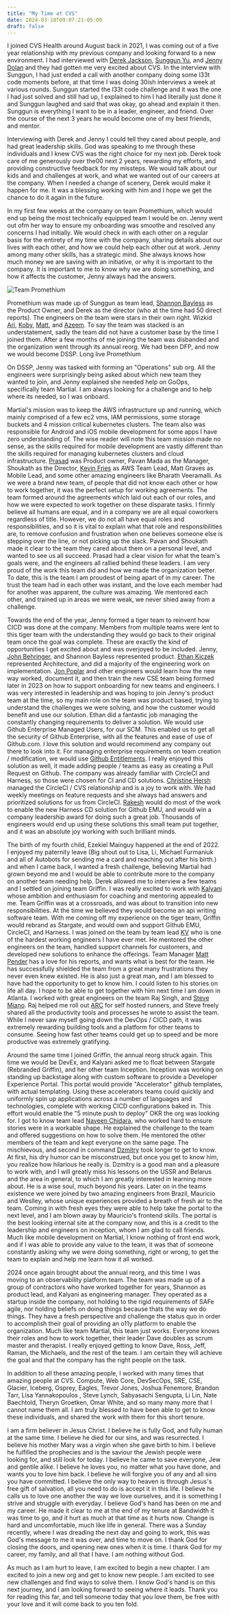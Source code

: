 ```yaml
---
title: "My Time at CVS"
date: 2024-03-18T09:07:21-05:00
draft: false
---
```


I joined CVS Health around August back in 2021, I was coming out of a five year relationship with my previous company and looking forward to a new environment. I had interviewed with [Derek Jackson](https://www.linkedin.com/in/derekcjackson/), [Sunggun Yu](https://www.linkedin.com/in/sunggun/), and [Jenny Dolan](https://www.linkedin.com/in/jenniferdolan/) and they had gotten me very excited about CVS. In the interview with Sunggun, I had just ended a call with another company doing some l33t code moments before, at that time I was doing 30ish interviews a week at various rounds. Sunggun started the l33t code challenge and it was the one I had just solved and still had up, I explained to him I had literally just done it and Sunggun laughed and said that was okay, go ahead and explain it then. Sunggun is everything I want to be in a leader, engineer, and friend. Over the course of the next 3 years he would become one of my best friends, and mentor.

Interviewing with Derek and Jenny I could tell they cared about people, and had great leadership skills. God was speaking to me through these individuals and I knew CVS was the right choice for my next job. Derek took care of me generously over the00 next 2 years, rewarding my efforts, and providing constructive feedback for my missteps. We would talk about our kids and and challenges at work, and what we wanted out of our careers at the company. When I needed a change of scenery, Derek would make it happen for me. It was a blessing working with him and I hope we get the chance to do it again in the future.

In my first few weeks at the company on team Promethium, which would end up being the most technically equipped team I would be on. Jenny went out ofm her way to ensure my onboarding was smoothe and resolved any concerns I had initially. We would check in with each other on a regular basis for the entirety of my time with the company, sharing details about our lives with each other, and how we could help each other out at work. Jenny among many other skills, has a strategic mind. She always knows how much money we are saving with an initiative, or why it is important to the company. It is important to me to know why we are doing something, and how it affects the customer, Jenny always had the answers.

![Team Promethium](https://i.imgur.com/R4TOPCw.jpeg)

Promethium was made up of Sunggun as team lead, [Shannon Bayless](https://www.linkedin.com/in/michael-bayless-5108695/) as the Product Owner, and Derek as the director (who at the time had 50 direct reports). The engineers on the team were stars in their own right. Wizkid [Ari](https://www.linkedin.com/in/abenelazar/), [Koby](https://www.linkedin.com/in/kobyy/), [Matt](https://www.linkedin.com/in/matthewkwalter/), and [Azeem](https://www.linkedin.com/in/azeem-s-1a282013/). To say the team was stacked is an understatement, sadly the team did not have a customer base by the time I joined them. After a few months of me joining the team was disbanded and the organization went through its annual reorg. We had been DFP, and now we would become DSSP. Long live Promethium

On DSSP, Jenny was tasked with forming an "Operations" sub org. All the engineers were surprisingly being asked about which new team they wanted to join, and Jenny explained she needed help on GoOps, specifically team Martial. I am always looking for a challenge and to help where its needed, so I was onboard.

Martial's mission was to keep the AWS infrastructure up and running, which mainly comprised of a few ec2 vms, IAM permissions, some storage buckets and 4 mission critical kubernetes clusters. The team also was responsible for Android and iOS mobile development for some apps I have zero understanding of. The wise reader will note this team mission made no sense, as the skills required for mobile development are vastly different than the skills required for managing kubernetes clusters and cloud infrastructure. [Prasad](https://www.linkedin.com/in/hegdeprasad/) was Product owner, Pavan Mada as the Manager, Shoukath as the Director, [Kevin Fries](https://www.linkedin.com/in/kevin-fries-15694316/) as AWS Team Lead, Matt Graves as Mobile Lead, and some other amazing engineers like Bharath Veeramalli. As we were a brand new team, of people that did not know each other or how to work together, it was the perfect setup for working agreements. The team formed around the agreements which laid out each of our roles, and how we were expected to work together on these disparate tasks. I firmly believe all humans are equal, and in a company we are all equal coworkers regardless of title. However, we do not all have equal roles and responsibilities, and so it is vital to explain what that role and responsibilities are, to remove confusion and frustration when one believes someone else is stepping over the line, or not picking up the slack. Pavan and Shoukath made it clear to the team they cared about them on a personal level, and wanted to see us all succeed. Prasad had a clear vision for what the team's goals were, and the engineers all rallied behind these leaders. I am very proud of the work this team did and how we made the organization better. To date, this is the team I am proudest of being apart of in my career. The trust the team had in each other was instant, and the love each member had for another was apparent, the culture was amazing. We mentored each other, and trained up in areas we were weak, we never shied away from a challenge.

Towards the end of the year, Jenny formed a tiger team to reinvent how CICD was done at the company. Members from multiple teams were lent to this tiger team with the understanding they would go back to their original team once the goal was complete. These are exactly the kind of opportunities I get excited about and was overjoyed to be included. Jenny, [John Behringer](https://www.linkedin.com/in/behringer/), and Shannon Bayless represented product. [Ethan Kiczek](https://www.linkedin.com/in/ekiczek/) represented Architecture, and did a majority of the engineering work on implementation. [Jon Poplar](https://www.linkedin.com/in/jonpoplar/) and other engineers would learn how the new way worked, document it, and then train the new CSE team being formed later in 2023 on how to support onboarding for new teams and engineers. I was very interested in leadership and was hoping to join Jenny's product team at the time, so my main role on the team was product based, trying to understand the challenges we were solving, and how the customer would benefit and use our solution. Ethan did a fantastic job managing the constantly changing requirements to deliver a solution. We would use Github Enterprise Managed Users, for our SCM. This enabled us to get all the security of Github Enterprise, with all the features and ease of use of Github.com. I love this solution and would recommend any company out there to look into it. For managing enterprise requirements on team creation / modification, we would use [Github Entitlements](https://github.blog/2022-06-09-introducing-entitlements-githubs-open-source-identity-and-access-management-solution/). I really enjoyed this solution as well, it made adding people / teams as easy as creating a Pull Request on Github. The company was already familiar with CircleCI and Harness, so those were chosen for CI and CD solutions. [Christine Hersh](https://www.linkedin.com/in/christinehersh/) managed the CircleCI / CVS relationship and is a joy to work with. We had weekly meetings on feature requests and she always had answers and prioritized solutions for us from CircleCI. [Rakesh](https://www.linkedin.com/in/rakesh-reddy-gade-48b81835/) would do most of the work to enable the new Harness CD solution for Github EMU, and would win a company leadership award for doing such a great job. Thousands of engineers would end up using these solutions this small team put together, and it was an absolute joy working with such brilliant minds.

The birth of my fourth child, Ezekiel Mainguy happened at the end of 2022. I enjoyed my paternity leave (Big shout out to Lisa, Li, Michael Furmaniuk and all of Autobots for sending me a card and reaching out after his birth.) and when I came back, I wanted a fresh challenge, believing Martial had grown beyond me and I would be able to contribute more to the company on another team needing help. Derek allowed me to interview a few teams and I settled on joining team Griffin. I was really excited to work with [Kalyani](https://www.linkedin.com/in/kalyani-bellamkonda/) whose ambition and enthusiasm for coaching and mentoring appealed to me. Team Griffin was at a crossroads, and was about to transition into new responsibilities. At the time we believed they would become an api writing software team. With me coming off my experience on the tiger team, Griffin would rebrand as Stargate, and would own and support Github EMU, CircleCI, and Harness. I was joined on the team by team lead [KV](https://www.linkedin.com/in/keerthivasan-venkatasalapathy-35a98622/) who is one of the hardest working engineers I have ever met. He mentored the other engineers on the team, handled support channels for customers, and developed new solutions to enhance the offerings. Team Manager [Matt Pender](https://www.linkedin.com/in/matthew-pender-13134ba4/) has a love for his reports, and wants what is best for the team. He has successfully shielded the team from a great many frustrations they never even knew existed. He is also just a great man, and I am blessed to have had the opportunity to get to know him. I could listen to his stories on life all day. I hope to be able to get together with him next time I am down in Atlanta. I worked with great engineers on the team Raj Singh, and [Steve Miano](https://www.linkedin.com/in/steve-miano-swe/). Raj helped me roll out [ARC](https://github.com/actions/actions-runner-controller) for self hosted runners, and Steve freely shared all the productivity tools and processes he wrote to assist the team. While I never saw myself going down the DevOps / CICD path, it was extremely rewarding building tools and a platform for other teams to consume. Seeing how fast other teams could get up to speed and be more productive was extremely gratifying.

Around the same time I joined Griffin, the annual reorg struck again. This time we would be DevEx, and Kalyani asked me to float between Stargate (Rebranded Griffin), and her other team Inception. Inception was working on standing up backstage along with custom software to provide a Developer Experience Portal. This portal would provide "Accelerator" github templates, with actual templating. Using these accelerators teams could quickly and uniformly spin up applications across a number of languages and technologies, complete with working CICD configurations baked in. This effort would enable the "5 minute push to deploy" OKR the org was looking for. I got to know team lead [Naveen Chidara](https://www.linkedin.com/in/naveenchidara/), who worked hard to ensure stories were in a workable shape. He explained the challenge to the team and offered suggestions on how to solve them. He mentored the other members of the team and kept everyone on the same page. The mischievous, and second in command [Dzmitry](https://www.linkedin.com/in/dzmitry-nemchynovich-1050a9106/) took longer to get to know. At first, his dry humor can be misconstrued, but once you get to know him, you realize how hilarious he really is. Dzmitry is a good man and a pleasure to work with, and I will greatly miss his lessons on the USSR and Belarus and the area in general, to which I am greatly interested in learning more about. He is a wise soul, much beyond his years. Later on in the teams existence we were joined by two amazing engineers from Brazil, Mauricio and Weslley, whose unique experiences provided a breath of fresh air to the team. Coming in with fresh eyes they were able to help take the portal to the next level, and I am blown away by Mauricio's frontend skills. The portal is the best looking internal site at the company now, and this is a credit to the leadership and engineers on inception, whom I am glad to call friends. Much like mobile development on Martial, I know nothing of front end work, and if I was able to provide any value to the team, it was that of someone constantly asking why we were doing something, right or wrong, to get the team to explain and help me learn how it all worked.

2024 once again brought about the annual reorg, and this time I was moving to an observability platform team. The team was made up of a group of contractors who have worked together for years, Shannon as product lead, and Kalyani as engineering manager. They operated as a startup inside the company, not holding to the rigid requirements of SAFe agile, nor holding beliefs on doing things because thats the way we do things. They have a fresh perspective and challenge the status quo in order to accomplish their goal of providing an o11y platform to enable the organization. Much like team Martial, this team just works. Everyone knows their roles and how to work together, their leader Dave doubles as scrum master and therapist. I really enjoyed getting to know Dave, Ross, Jeff, Raman, the Michaels, and the rest of the team. I am certain they will achieve the goal and that the company has the right people on the task. 

In addition to all these amazing people, I worked with many times that amazing people at CVS. Compute, Web Core, DevSecOps, SRE, CSE, Glacier, Iceberg, Osprey, Eagles, Trevor Jones, Joshua Fenemore, Brandon Tarr, Lisa Yannakopoulos
, Steve Lynch, Sabyasachi Sengupta, Li Lin, Nate Baechtold, Theryn Groetken, Omar White, and so many many more that I cannot name them all. I am truly blessed to have been able to get to know these individuals, and shared the work with them for this short tenure.

I am a firm believer in Jesus Christ. I believe he is fully God, and fully human at the same time. I believe he died for our sins, and was resurrected. I believe his mother Mary was a virgin when she gave birth to him. I believe he fulfilled the prophecies and is the saviour the Jewish people were looking for, and still look for today. I believe he came to save everyone, Jew and gentile alike. I believe he loves you, no matter what you have done, and wants you to love him back. I believe he will forgive you of any and all sins you have committed. I believe the only way to heaven is through Jesus's free gift of salvation, all you need to do is accept it in this life. I believe he calls us to love one another the way we love ourselves, and it is something I strive and struggle with everyday. I believe God's hand has been on me and my career. He made it clear to me at the end of my tenure at Bandwidth it was time to go, and it hurt as much at that time as it hurts now. Change is hard and uncomfortable, much like life in general. There was a Sunday recently, where I was dreading the next day and going to work, this was God's message to me it was over, and time to move on. I thank God for closing the doors, and opening new ones when it is time. I thank God for my career, my family, and all that I have. I am nothing without God. 

As much as I am hurt to leave, I am excited to begin a new chapter. I am excited to join a new org and get to know new people. I am excited to see new challenges and find ways to solve them. I know God's hand is on this next journey, and I am looking forward to seeing where it leads. Thank you for reading this far, and tell someone today that you love them, be free with your love and it will come back to you ten fold.
